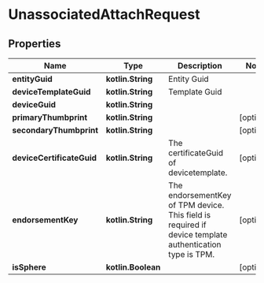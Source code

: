 
# UnassociatedAttachRequest

## Properties
Name | Type | Description | Notes
------------ | ------------- | ------------- | -------------
**entityGuid** | **kotlin.String** | Entity Guid | 
**deviceTemplateGuid** | **kotlin.String** | Template Guid | 
**deviceGuid** | **kotlin.String** |  | 
**primaryThumbprint** | **kotlin.String** |  |  [optional]
**secondaryThumbprint** | **kotlin.String** |  |  [optional]
**deviceCertificateGuid** | **kotlin.String** | The certificateGuid of devicetemplate. |  [optional]
**endorsementKey** | **kotlin.String** | The endorsementKey of TPM device. This field is required if device template authentication type is TPM. |  [optional]
**isSphere** | **kotlin.Boolean** |  |  [optional]



